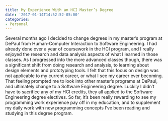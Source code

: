 ```yaml
---
title: My Experience With an HCI Master’s Degree
date: '2017-01-14T14:52:52-05:00'
categories:
- Personal
---
```

Several months ago I decided to change degrees in my master’s program at DePaul from Human-Computer Interaction to Software Engineering. I had already done over a year of coursework in the HCI program, and I really enjoyed the research and data analysis aspects of what I learned in those classes. As I progressed into the more advanced classes though, there was a significant shift from doing research and analysis, to learning about design elements and prototyping tools. I felt that this focus on design was not applicable to my current career, or what I see my career ever becoming. That feeling prompted me to look into other master’s programs at DePaul, and ultimately change to a Software Engineering degree. Luckily I didn’t have to sacrifice any of my HCI credits, they all applied to the Software Engineering degree electives. So far, it’s been really rewarding to see my programming work experience pay off in my education, and to supplement my daily work with new programming concepts I’ve been reading and studying in this degree program.
